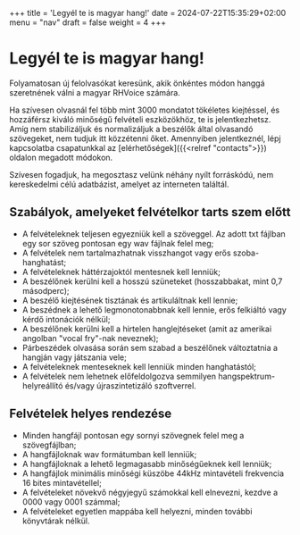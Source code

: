 +++
title = 'Legyél te is magyar hang!'
date = 2024-07-22T15:35:29+02:00
menu = "nav"
draft = false
weight = 4
+++

# Legyél te is magyar hang!

Folyamatosan új felolvasókat keresünk, akik önkéntes módon hanggá szeretnének válni a magyar RHVoice számára.

Ha szívesen olvasnál fel több mint 3000 mondatot tökéletes kiejtéssel, és hozzáférsz kiváló minőségű felvételi eszközökhöz, te is jelentkezhetsz.
Amíg nem stabilizáljuk és normalizáljuk a beszélők által olvasandó szövegeket, nem tudjuk itt közzétenni őket.
 Amennyiben jelentkeznél, lépj kapcsolatba csapatunkkal az [elérhetőségek]({{<relref "contacts">}}) oldalon megadott módokon.

Szívesen fogadjuk, ha megosztasz velünk néhány nyílt forráskódú, nem kereskedelmi célú adatbázist, amelyet az interneten találtál.

## Szabályok, amelyeket felvételkor tarts szem előtt

* A felvételeknek teljesen egyezniük kell a szöveggel. Az adott txt fájlban egy sor szöveg pontosan egy wav fájlnak felel meg;
* A felvételek nem tartalmazhatnak visszhangot vagy erős szoba-hanghatást;
* A felvételeknek háttérzajoktól mentesnek kell lenniük;
* A beszélőnek kerülni kell a hosszú szüneteket (hosszabbakat, mint 0,7 másodperc);
* A beszélő kiejtésének tisztának és artikuláltnak kell lennie;
* A beszédnek a lehető legmonotonabbnak kell lennie, erős felkiáltó vagy kérdő intonációk nélkül;
* A beszélőnek kerülni kell a hirtelen hanglejtéseket (amit az amerikai angolban "vocal fry"-nak neveznek);
* Párbeszédek olvasása során sem szabad a beszélőnek változtatnia a hangján vagy játszania vele;
* A felvételeknek menteseknek kell lenniük minden hanghatástól;
* A felvételek nem lehetnek előfeldolgozva semmilyen hangspektrum-helyreállító és/vagy újraszintetizáló szoftverrel.

## Felvételek helyes rendezése

* Minden hangfájl pontosan egy sornyi szövegnek felel meg a szövegfájlban;
* A hangfájloknak wav formátumban kell lenniük;
* A hangfájloknak a lehető legmagasabb minőségűeknek kell lenniük;
* A hangfájlok minimális minőségi küszöbe 44kHz mintavételi frekvencia 16 bites mintavétellel;
* A felvételeket növekvő négyjegyű számokkal kell elnevezni, kezdve a 0000 vagy 0001 számmal;
* A felvételeket egyetlen mappába kell helyezni, minden további könyvtárak nélkül.
